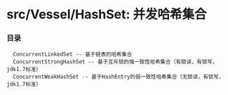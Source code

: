 # src/Vessel/HashSet: 并发哈希集合

### 目录

```
  ConcurrentLinkedSet -- 基于链表的哈希集合
  ConcurrentStrongHashSet -- 基于互斥锁的强一致性哈希集合（有锁读，有锁写，jdk1.7标准）
  ConcurrentWeakHashSet -- 基于HashEntry的弱一致性哈希集合（无锁读，有锁写，jdk1.7标准）
```

